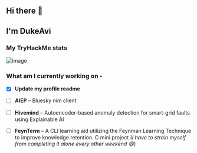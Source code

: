 ## Hi there 👋
## I'm DukeAvi

### My TryHackMe stats
![image](https://github.com/user-attachments/assets/2eb40000-43ce-4694-84ec-e9d21c5a7e76)

### What am I currently working on - 
- [x] **Update my profile readme**
      
- [ ] **AIEP** – Bluesky nim client
      
- [ ] **Hivemind** – Autoencoder-based anomaly detection for smart-grid faults using Explainable AI
      
- [ ] **FeynTerm** – A CLI learning aid utilizing the Feynman Learning Technique to improve knowledge retention. C mini project *(I have to strain myself from completing it alone every other weekend 😄)*  

<!--
**DukeAvi/DukeAvi** is a ✨ _special_ ✨ repository because its `README.md` (this file) appears on your GitHub profile.

Here are some ideas to get you started:

- 🔭 I’m currently working on ...
- 🌱 I’m currently learning ...
- 👯 I’m looking to collaborate on ...
- 🤔 I’m looking for help with ...
- 💬 Ask me about ...
- 📫 How to reach me: ...
- 😄 Pronouns: ...
- ⚡ Fun fact: ...
-->
